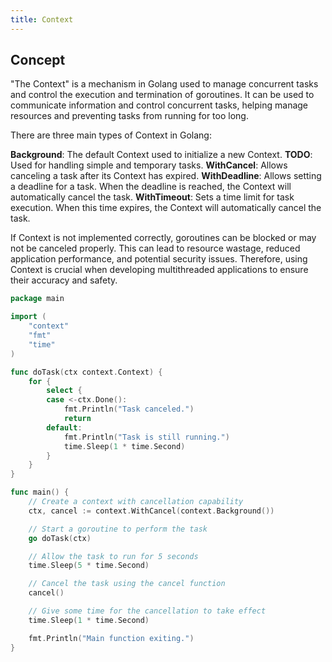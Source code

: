 ```yaml
---
title: Context
---
```


## Concept

"The Context" is a mechanism in Golang used to manage concurrent tasks and control the execution and termination of goroutines. It can be used to communicate information and control concurrent tasks, helping manage resources and preventing tasks from running for too long.

There are three main types of Context in Golang:

**Background**: The default Context used to initialize a new Context.
**TODO**: Used for handling simple and temporary tasks.
**WithCancel**: Allows canceling a task after its Context has expired.
**WithDeadline**: Allows setting a deadline for a task. When the deadline is reached, the Context will automatically cancel the task.
**WithTimeout**: Sets a time limit for task execution. When this time expires, the Context will automatically cancel the task.

If Context is not implemented correctly, goroutines can be blocked or may not be canceled properly. This can lead to resource wastage, reduced application performance, and potential security issues. Therefore, using Context is crucial when developing multithreaded applications to ensure their accuracy and safety.

```go
package main

import (
	"context"
	"fmt"
	"time"
)

func doTask(ctx context.Context) {
	for {
		select {
		case <-ctx.Done():
			fmt.Println("Task canceled.")
			return
		default:
			fmt.Println("Task is still running.")
			time.Sleep(1 * time.Second)
		}
	}
}

func main() {
	// Create a context with cancellation capability
	ctx, cancel := context.WithCancel(context.Background())

	// Start a goroutine to perform the task
	go doTask(ctx)

	// Allow the task to run for 5 seconds
	time.Sleep(5 * time.Second)

	// Cancel the task using the cancel function
	cancel()

	// Give some time for the cancellation to take effect
	time.Sleep(1 * time.Second)

	fmt.Println("Main function exiting.")
}

```